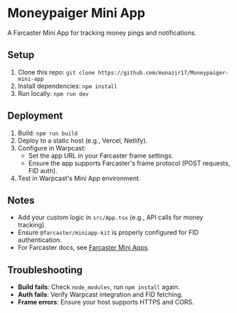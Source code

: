 # Moneypaiger Mini App

A Farcaster Mini App for tracking money pings and notifications.

## Setup

1. Clone this repo: `git clone https://github.com/munazir17/Moneypaiger-mini-app`
2. Install dependencies: `npm install`
3. Run locally: `npm run dev`

## Deployment

1. Build: `npm run build`
2. Deploy to a static host (e.g., Vercel, Netlify).
3. Configure in Warpcast:
   - Set the app URL in your Farcaster frame settings.
   - Ensure the app supports Farcaster's frame protocol (POST requests, FID auth).
4. Test in Warpcast's Mini App environment.

## Notes

- Add your custom logic in `src/App.tsx` (e.g., API calls for money tracking).
- Ensure `@farcaster/miniapp-kit` is properly configured for FID authentication.
- For Farcaster docs, see [Farcaster Mini Apps](https://miniapps.farcaster.xyz).

## Troubleshooting

- **Build fails**: Check `node_modules`, run `npm install` again.
- **Auth fails**: Verify Warpcast integration and FID fetching.
- **Frame errors**: Ensure your host supports HTTPS and CORS.
